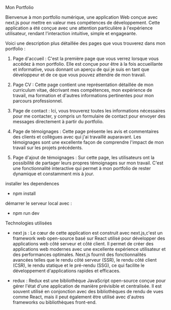Mon Portfolio

Bienvenue à mon portfolio numérique, une application Web conçue avec next.js pour mettre en valeur mes compétences de développement. Cette application a été conçue avec une attention particulière à l'expérience utilisateur, rendant l'interaction intuitive, simple et engageante.

Voici une description plus détaillée des pages que vous trouverez dans mon portfolio :

1. Page d'accueil : C'est la première page que vous verrez lorsque vous accédez à mon portfolio. Elle est conçue pour être à la fois accueillante et informative, vous donnant un aperçu de qui je suis en tant que développeur et de ce que vous pouvez attendre de mon travail.

2. Page CV : Cette page contient une représentation détaillée de mon curriculum vitae, décrivant mes compétences, mon expérience de travail, ma formation et d'autres informations pertinentes pour mon parcours professionnel.

3. Page de contact : Ici, vous trouverez toutes les informations nécessaires pour me contacter, y compris un formulaire de contact pour envoyer des messages directement à partir du portfolio.

4. Page de témoignages : Cette page présente les avis et commentaires des clients et collègues avec qui j'ai travaillé auparavant. Les témoignages sont une excellente façon de comprendre l'impact de mon travail sur les projets précédents.

5. Page d'ajout de témoignages : Sur cette page, les utilisateurs ont la possibilité de partager leurs propres témoignages sur mon travail. C'est une fonctionnalité interactive qui permet à mon portfolio de rester dynamique et constamment mis à jour.

installer les dependences

- npm install

démarrer le serveur local avec :

- npm run dev

Technologies utilisées

- next js : Le cœur de cette application est construit avec next.js,c'est un framework web open-source basé sur React utilisé pour développer des applications web côté serveur et côté client. Il permet de créer des applications web modernes avec une excellente expérience utilisateur et des performances optimales. Next.js fournit des fonctionnalités avancées telles que le rendu côté serveur (SSR), le rendu côté client (CSR), le rendu statique et le pré-rendu (SSG), ce qui facilite le développement d'applications rapides et efficaces.

- redux : Redux est une bibliothèque JavaScript open-source conçue pour gérer l'état d'une application de manière prévisible et centralisée. Il est souvent utilisé en conjonction avec des bibliothèques de rendu de vues comme React, mais il peut également être utilisé avec d'autres frameworks ou bibliothèques front-end.
